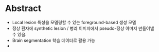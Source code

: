 # Abstract
- Local lesion 특성을 모델링할 수 있는 foreground-based 생성 모델
- 정상 환자에 synthetic lesion / 병리 이미지에서 pseudo-정상 이미지 만들어낼 수 있음.
- Brain segmentation 학습 데이터로 활용 가능
- 

